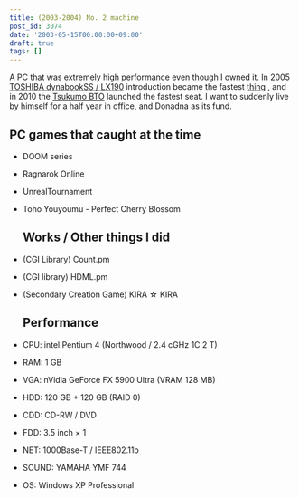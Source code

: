 ```yaml
---
title: (2003-2004) No. 2 machine
post_id: 3074
date: '2003-05-15T00:00:00+09:00'
draft: true
tags: []
---
```


A PC that was extremely high performance even though I owned it. In 2005 [TOSHIBA dynabookSS / LX190](https://danmaq.com/palx190dr) introduction became the fastest [thing](https://danmaq.com/palx190dr) , and in 2010 the [Tsukumo BTO](https://danmaq.com/sencia) launched the fastest seat. I want to suddenly live by himself for a half year in office, and Donadna as its fund.

## PC games that caught at the time

*   DOOM series
*   Ragnarok Online
*   UnrealTournament
*   Toho Youyoumu - Perfect Cherry Blossom
    
    ## Works / Other things I did
    
*   (CGI Library) Count.pm
    
*   (CGI library) HDML.pm
*   (Secondary Creation Game) KIRA ☆ KIRA
    
    ## Performance
    
*   CPU: intel Pentium 4 (Northwood / 2.4 cGHz 1C 2 T)
    
*   RAM: 1 GB
*   VGA: nVidia GeForce FX 5900 Ultra (VRAM 128 MB)
*   HDD: 120 GB + 120 GB (RAID 0)
*   CDD: CD-RW / DVD
*   FDD: 3.5 inch × 1
*   NET: 1000Base-T / IEEE802.11b
*   SOUND: YAMAHA YMF 744
*   OS: Windows XP Professional
